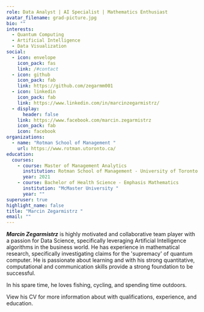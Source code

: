 ```yaml
---
role: Data Analyst | AI Specialist | Mathematics Enthusiast
avatar_filename: grad-picture.jpg
bio: ""
interests:
  - Quantum Computing
  - Artificial Intelligence
  - Data Visualization
social:
  - icon: envelope
    icon_pack: fas
    link: /#contact
  - icon: github
    icon_pack: fab
    link: https://github.com/zegarmm001
  - icon: linkedin
    icon_pack: fab
    link: https://www.linkedin.com/in/marcinzegarmistrz/
  - display:
      header: false
    link: https://www.facebook.com/marcin.zegarmistrz
    icon_pack: fab
    icon: facebook
organizations:
  - name: "Rotman School of Management "
    url: https://www.rotman.utoronto.ca/
education:
  courses:
    - course: Master of Management Analytics
      institution: Rotman School of Management - University of Toronto
      year: 2021
    - course: Bachelor of Health Science - Emphasis Mathematics
      institution: "McMaster University "
      year: ""
superuser: true
highlight_name: false
title: "Marcin Zegarmistrz "
email: ""
---
```

***Marcin Zegarmistrz*** is highly motivated and collaborative team player with a passion for Data Science, specifically leveraging Artificial Intelligence algorithms in the business world. He has experience in mathematical research, specifically investigating claims for the 'supremacy' of quantum computer. He is passionate about learning and with his strong quantitative, computational and communication skills provide a strong foundation to be successful.

In his spare time, he loves fishing, cycling, and spending time outdoors.

View his CV for more information about with qualifications, experience, and education.